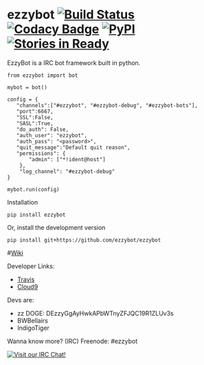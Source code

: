 # ezzybot [![Build Status](https://travis-ci.org/ezzybot/ezzybot.svg?branch=master)](https://travis-ci.org/ezzybot/ezzybot) [![Codacy Badge](https://api.codacy.com/project/badge/grade/6f9c84a479754bbb945d6ac4cf4cdbb1)](https://www.codacy.com/app/me_64/ezzybot) [![PyPI](https://img.shields.io/pypi/dm/ezzybot.svg)](https://pypi.python.org/pypi/ezzybot) [![Stories in Ready](https://badge.waffle.io/ezzybot/ezzybot.png?label=ready&title=Ready)](https://waffle.io/ezzybot/ezzybot)
EzzyBot is a IRC bot framework built in python.
```
from ezzybot import bot

mybot = bot()

config = {  
   "channels":["#ezzybot", "#ezzybot-debug", "#ezzybot-bots"],
   "port":6667,
   "SSL":False,
   "SASL":True,
   "do_auth": False,
   "auth_user": "ezzybot",
   "auth_pass": "<password>",
   "quit_message":"Default quit reason",
   "permissions": {
       "admin": ["*!ident@host"]
    },
    "log_channel": "#ezzybot-debug"
}

mybot.run(config)
```

Installation
```
pip install ezzybot
```

Or, install the development version

```
pip install git+https://github.com/ezzybot/ezzybot
```

#[Wiki](https://github.com/ezzybot/ezzybot/wiki)

Developer Links:
* [Travis](https://travis-ci.org/ezzybot/ezzybot)
* [Cloud9](https://ide.c9.io/itslukej/ezzybot)

Devs are:
* zz DOGE: DEzzyGgAyHwkAPbWTnyZFJQC19R1ZLUv3s
* BWBellairs
* IndigoTiger

Wanna know more? (IRC) Freenode: #ezzybot

[![Visit our IRC Chat!](https://kiwiirc.com/buttons/chat.freenode.net/ezzybot.png)](https://kiwiirc.com/client/chat.freenode.net/?nick=ezzy|?&theme=cli#ezzybot)
